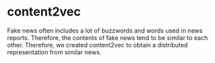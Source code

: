 # content2vec

Fake news often includes a lot of buzzwords and words used in news reports. Therefore, the contents of fake news tend to be similar to each other.
Therefore, we created content2vec to obtain a distributed representation from similar news.
